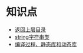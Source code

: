 # 知识点

* [返回上层目录](../c++.md)
* [string字符串类](string/string.md)
* [编译过程、静态库和动态库](compilation-process-and-link-library/compilation-process-and-link-library.md)


